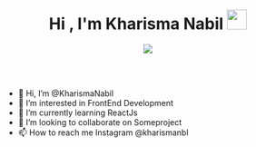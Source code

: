 <h1 align="center">Hi , I'm Kharisma Nabil <img src="https://media.giphy.com/media/hvRJCLFzcasrR4ia7z/giphy.gif" width="35"></h1>
<p align="center">
  <a href="https://github.com/DenverCoder1/readme-typing-svg"><img src="https://readme-typing-svg.herokuapp.com?lines=Computer+Science+Student;Competitive+Programmer;Always%20learning%20new%20things&center=true&width=500&height=50"></a>
</p>


<br>

<br>

- 👋 Hi, I’m @KharismaNabil
- 👀 I’m interested in FrontEnd Development
- 🌱 I’m currently learning ReactJs
- 💞️ I’m looking to collaborate on Someproject
- 📫 How to reach me Instagram @kharismanbl

<!---
KharismaNabil/KharismaNabil is a ✨ special ✨ repository because its `README.md` (this file) appears on your GitHub profile.
You can click the Preview link to take a look at your changes.
--->
